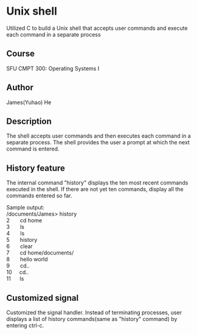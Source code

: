 # Unix shell
Utilized C to build a Unix shell that accepts user commands and execute each command in a separate process

## Course
SFU CMPT 300: Operating Systems I

## Author
James(Yuhao) He

## Description
The shell accepts user commands and then executes each command in a separate process. The shell provides the user a prompt at which the next command is entered. 

## History feature 
The internal command "history" displays the ten most recent commands executed in the shell. If there are not yet ten commands, display all the commands entered so far. 

<dt>Sample output:</dt>
<dt>/documents/James> history</dy>
<dt>2 &nbsp;&nbsp;&nbsp;&nbsp;&nbsp;&nbsp;cd home</dt>
<dt>3 &nbsp;&nbsp;&nbsp;&nbsp;&nbsp;&nbsp;ls</dt>
<dt>4 &nbsp;&nbsp;&nbsp;&nbsp;&nbsp;&nbsp;ls</dt>
<dt>5 &nbsp;&nbsp;&nbsp;&nbsp;&nbsp;&nbsp;history</dt>
<dt>6 &nbsp;&nbsp;&nbsp;&nbsp;&nbsp;&nbsp;clear</dt>
<dt>7 &nbsp;&nbsp;&nbsp;&nbsp;&nbsp;&nbsp;cd home/documents/</dt>
<dt>8 &nbsp;&nbsp;&nbsp;&nbsp;&nbsp;&nbsp;hello world</dt>
<dt>9 &nbsp;&nbsp;&nbsp;&nbsp;&nbsp;&nbsp;cd..</dt>
<dt>10&nbsp;&nbsp;&nbsp;&nbsp;&nbsp;cd..</dt>
<dt>11 &nbsp;&nbsp;&nbsp;&nbsp;&nbsp;ls</dt>

## Customized signal
Customized the signal handler. Instead of terminating processes, user displays a list of history commands(same as "history" command) by entering ctrl-c.
